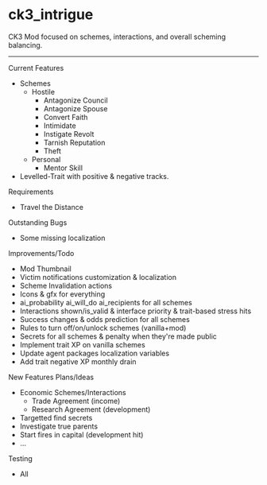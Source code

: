 # ck3_intrigue

CK3 Mod focused on schemes, interactions, and overall scheming balancing.

------
Current Features
- Schemes
    - Hostile
        - Antagonize Council
        - Antagonize Spouse
        - Convert Faith
        - Intimidate
        - Instigate Revolt
        - Tarnish Reputation
        - Theft
    - Personal
        - Mentor Skill
- Levelled-Trait with positive & negative tracks.


Requirements
- Travel the Distance


Outstanding Bugs
- Some missing localization

Improvements/Todo
- Mod Thumbnail
- Victim notifications customization & localization
- Scheme Invalidation actions
- Icons & gfx for everything
- ai_probability ai_will_do ai_recipients for all schemes
- Interactions shown/is_valid & interface priority & trait-based stress hits
- Success changes & odds prediction for all schemes
- Rules to turn off/on/unlock schemes (vanilla+mod)
- Secrets for all schemes & penalty when they're made public
- Implement trait XP on vanilla schemes
- Update agent packages localization variables
- Add trait negative XP monthly drain

New Features Plans/Ideas 
- Economic Schemes/Interactions
	- Trade Agreement (income)
	- Research Agreement (development)
- Targetted find secrets
- Investigate true parents
- Start fires in capital (development hit)
- ... 

Testing
- All